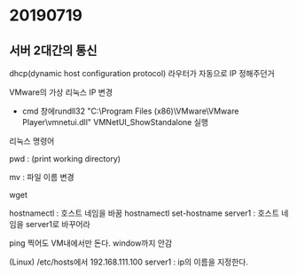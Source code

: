 # 20190719

## 서버 2대간의 통신

dhcp(dynamic host configuration protocol) 라우터가 자동으로 IP 정해주던거



VMware의 가상 리눅스 IP 변경

- cmd 창에rundll32 "C:\Program Files (x86)\VMware\VMware Player\vmnetui.dll" VMNetUI_ShowStandalone 실행



리눅스 명령어

pwd : (print working directory)

mv : 파일 이름 변경

wget



hostnamectl : 호스트 네임을 바꿈
hostnamectl set-hostname server1 : 호스트 네임을 server1로 바꾸어라

ping 찍어도 VM내에서만 돈다. window까지 안감



(Linux)
/etc/hosts에서
192.168.111.100 server1 : ip의 이름을 지정한다.

